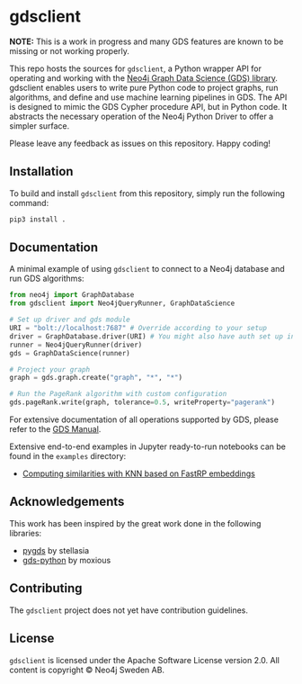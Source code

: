 # gdsclient

**NOTE:** This is a work in progress and many GDS features are known to be missing or not working properly.

This repo hosts the sources for `gdsclient`, a Python wrapper API for operating and working with the [Neo4j Graph Data Science (GDS) library](https://github.com/neo4j/graph-data-science).
gdsclient enables users to write pure Python code to project graphs, run algorithms, and define and use machine learning pipelines in GDS.
The API is designed to mimic the GDS Cypher procedure API, but in Python code.
It abstracts the necessary operation of the Neo4j Python Driver to offer a simpler surface.

Please leave any feedback as issues on this repository.
Happy coding!


## Installation

To build and install `gdsclient` from this repository, simply run the following command:

```bash
pip3 install .
```


## Documentation

A minimal example of using `gdsclient` to connect to a Neo4j database and run GDS algorithms:

```python
from neo4j import GraphDatabase
from gdsclient import Neo4jQueryRunner, GraphDataScience

# Set up driver and gds module
URI = "bolt://localhost:7687" # Override according to your setup
driver = GraphDatabase.driver(URI) # You might also have auth set up in your db
runner = Neo4jQueryRunner(driver)
gds = GraphDataScience(runner)

# Project your graph
graph = gds.graph.create("graph", "*", "*")

# Run the PageRank algorithm with custom configuration
gds.pageRank.write(graph, tolerance=0.5, writeProperty="pagerank")
```

For extensive documentation of all operations supported by GDS, please refer to the [GDS Manual](https://neo4j.com/docs/graph-data-science/current/).

Extensive end-to-end examples in Jupyter ready-to-run notebooks can be found in the `examples` directory:

* [Computing similarities with KNN based on FastRP embeddings](examples/fastrp-and-knn.ipynb)

## Acknowledgements

This work has been inspired by the great work done in the following libraries:

* [pygds](https://github.com/stellasia/pygds) by stellasia
* [gds-python](https://github.com/moxious/gds-python) by moxious


## Contributing

The `gdsclient` project does not yet have contribution guidelines.


## License

`gdsclient` is licensed under the Apache Software License version 2.0.
All content is copyright © Neo4j Sweden AB.
